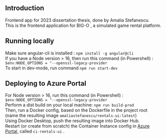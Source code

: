 Introduction
------------

Frontend app for 2023 dissertation thesis, done by Amalia Stefanescu.
<br/>
This is the frontend application for BIG-O , a simulated game rental platform.

Running locally
---------------

Make sure angular-cli is installed : `npm install -g angular@cli`
<br/>
If you have a Node version > 16, then run this command (in Powershell) : `$env:NODE_OPTIONS = "--openssl-legacy-provider`
<br/>
To start in dev-mode, run command `npm run start-dev`
<br/>


Deploying to Azure Portal
------------------------

For Node version > 16, run this command (in Powershell) : `$env:NODE_OPTIONS = "--openssl-legacy-provider`
<br/>
Perform a dist build on your local machine: `npm run build-prod`
<br/>
Then, run a Docker config, based on the Dockerfile in the project root (name the resulting image `amaliastefanescu/rentals-ui:latest`)
<br/>
Using Docker Desktop, push the resulting image into Docker Hub.
<br/>
Restart (or create from scratch) the Container Instance config in [Azure Portal](portal.azure.com), called `ci-rentals-ui` .
